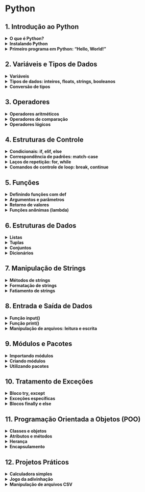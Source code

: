 <!-- **Read this in other languages:** [pt-BR](README.md), [en-US](README.en-US.md) -->

# Python

## 1. Introdução ao Python

<details>
<summary><b>O que é Python?</b></summary>

## O que é Python?

- **Definição:** Python é uma linguagem de programação interpretada, de alto nível e orientada a objetos.
- **Simplicidade:** A sintaxe do Python é clara e concisa, tornando-a uma das linguagens mais fáceis de aprender e usar.
- **Versatilidade:** Python é aplicável em várias áreas, incluindo desenvolvimento de desktop, web, servidores e ciência de dados.

### Principais Características do Python:

- **Legibilidade:** Python enfatiza código limpo e legível, sendo ideal para iniciantes e programadores experientes.
- **Tipagem Dinâmica:** Python suporta tipagem dinâmica, permitindo que variáveis mudem de tipo durante a execução.
- **Orientação a Objetos:** Python segue os princípios da programação orientada a objetos (POO).
- **Multiparadigma:** Combina elementos de programação funcional e imperativa.
- **Biblioteca Padrão Rica:** A extensa biblioteca do Python simplifica tarefas comuns e oferece ferramentas poderosas.
- **Multiplataforma:** Python roda em diversos sistemas operacionais, incluindo Windows, macOS e Linux.

### Casos de Uso do Python:

- **Desenvolvimento Web:** Frameworks populares como Django e Flask facilitam o desenvolvimento web.
- **Ciência de Dados:** Bibliotecas Python (como NumPy, Pandas e Matplotlib) permitem análise e visualização de dados.
- **Aprendizado de Máquina e IA:** Python é a linguagem padrão para construir modelos de machine learning e aplicações de IA.
- **Automação:** Scripts Python automatizam tarefas repetitivas e administração de sistemas.
- **Computação Científica:** Pesquisadores e cientistas usam Python para simulações e cálculos numéricos.

### Curiosidade:

O nome “Python” foi inspirado no grupo de comédia britânico Monty Python, não na espécie de cobra com o mesmo nome.

**Lembre-se:** _A versatilidade e legibilidade do Python o tornam uma excelente escolha para diversos projetos. Seja você um iniciante ou um desenvolvedor experiente, Python._

</details>

<details>
<summary><b>Instalando Python</b></summary>
</details>
<details>
<summary><b>Primeiro programa em Python: “Hello, World!”</b></summary>
</details>

## 2. Variáveis e Tipos de Dados

<details>
<summary><b>Variáveis</b></summary>

Variáveis são usadas para armazenar valores que podem ser alterados durante a execução do programa.

```python
# Exemplo de declaração de variáveis
nome = "João"
idade = 25
altura = 1.75
```

</details>
<details>
<summary><b>Tipos de dados: inteiros, floats, strings, booleanos</b></summary>

Python possui vários tipos de dados, incluindo:

- **Inteiros (int)**: Números inteiros, como 1, 2, 3.
- **Ponto flutuante (float)**: Números decimais, como 1.5, 3.14.
- **Strings (str)**: Sequências de caracteres, como "Olá, Mundo!".
- **Booleanos (bool)**: Verdadeiro ou falso, como True ou False.

```python
# Exemplos de tipos de dados
numero_inteiro = 10
numero_decimal = 3.14
texto = "Python é divertido"
verdadeiro_ou_falso = True
```

</details>
<details>
<summary><b>Conversão de tipos</b></summary>

### Conversão Implícita

Python realiza conversões automáticas entre tipos de dados quando necessário.

```python
# Exemplo de conversão implícita
inteiro = 10
flutuante = 2.5
resultado = inteiro + flutuante  # Python converte 'inteiro' para float automaticamente
print(resultado)  # Saída: 12.5
```

### Conversão Explícita

Conversão explícita é feita utilizando funções específicas para converter tipos de dados.

- **int()**: Converte para inteiro.
- **float()**: Converte para ponto flutuante.
- **str()**: Converte para string.
- **bool()**: Converte para booleano.

```python
# Exemplo de conversão explícita
numero_str = "123"
numero_int = int(numero_str)  # Converte string para inteiro
print(numero_int)  # Saída: 123

numero_float = float(numero_str)  # Converte string para float
print(numero_float)  # Saída: 123.0

numero = 456
numero_str = str(numero)  # Converte inteiro para string
print(numero_str)  # Saída: "456"

valor = 0
valor_bool = bool(valor)  # Converte inteiro para booleano
print(valor_bool)  # Saída: False
```

### Conversão entre Coleções

Python também permite a conversão entre diferentes tipos de coleções, como listas, tuplas e conjuntos.

- **list()**: Converte para lista.
- **tuple()**: Converte para tupla.
- **set()**: Converte para conjunto.

```python
# Exemplo de conversão entre coleções
tupla = (1, 2, 3)
lista = list(tupla)  # Converte tupla para lista
print(lista)  # Saída: [1, 2, 3]

lista = [4, 5, 6]
conjunto = set(lista)  # Converte lista para conjunto
print(conjunto)  # Saída: {4, 5, 6}

conjunto = {7, 8, 9}
tupla = tuple(conjunto)  # Converte conjunto para tupla
print(tupla)  # Saída: (7, 8, 9)
```

</details>

## 3. Operadores

<details>
<summary><b>Operadores aritméticos</b></summary>

Python suporta vários operadores matemáticos:

- **Adição (+)**: Soma de dois valores.
- **Subtração (-)**: Subtração de dois valores.
- **Multiplicação (\*)**: Multiplicação de dois valores.
- **Divisão (/)**: Divisão de dois valores.
- **Divisão Inteira (//)**: Divisão que retorna apenas a parte inteira do resultado.
- **Módulo (%)**: Retorna o resto da divisão.
- **Exponenciação (**)\*\*: Eleva um número à potência de outro.

```python
# Exemplos de operadores matemáticos
a = 10
b = 3

adicao = a + b  # 13
subtracao = a - b  # 7
multiplicacao = a * b  # 30
divisao = a / b  # 3.3333...
divisao_inteira = a // b  # 3
modulo = a % b  # 1
exponenciacao = a ** b  # 1000
```

### Adição (`+`)

Utilizado para somar dois valores.

```python
a = 5
b = 3
resultado = a + b
print(resultado)  # Saída: 8
```

### Subtração (`-`)

Utilizado para subtrair um valor de outro.

```python
a = 5
b = 3
resultado = a - b
print(resultado)  # Saída: 2
```

### Multiplicação (`*`)

Utilizado para multiplicar dois valores.

```python
a = 5
b = 3
resultado = a * b
print(resultado)  # Saída: 15
```

### Divisão (`/`)

Utilizado para dividir um valor por outro. Retorna um número de ponto flutuante.

```python
a = 5
b = 2
resultado = a / b
print(resultado)  # Saída: 2.5
```

### Divisão Inteira (`//`)

Utilizado para dividir um valor por outro e retornar apenas a parte inteira do resultado.

```python
a = 5
b = 2
resultado = a // b
print(resultado)  # Saída: 2
```

### Módulo (`%`)

Utilizado para obter o resto da divisão de um valor por outro.

```python
a = 5
b = 2
resultado = a % b
print(resultado)  # Saída: 1
```

### Exponenciação (`**`)

Utilizado para elevar um valor à potência de outro.

```python
a = 5
b = 3
resultado = a ** b
print(resultado)  # Saída: 125
```

</details>
<details>
<summary><b>Operadores de comparação</b></summary>

Os operadores de comparação em Python são usados para comparar valores. O resultado dessas comparações é sempre um valor booleano (`True` ou `False`).
Os operadores de comparação são fundamentais para a tomada de decisões em Python. Eles permitem que você compare valores e tome ações com base nos resultados dessas comparações.

## Operadores de Comparação

### Igual a (`==`)

Verifica se dois valores são iguais.

```python
a = 5
b = 5
print(a == b)  # True
```

### Diferente de (`!=`)

Verifica se dois valores são diferentes.

```python
a = 5
b = 3
print(a != b)  # True
```

### Maior que (`>`)

Verifica se o valor à esquerda é maior que o valor à direita.

```python
a = 5
b = 3
print(a > b)  # True
```

### Menor que (`<`)

Verifica se o valor à esquerda é menor que o valor à direita.

```python
a = 3
b = 5
print(a < b)  # True
```

### Maior ou igual a (`>=`)

Verifica se o valor à esquerda é maior ou igual ao valor à direita.

```python
a = 5
b = 5
print(a >= b)  # True
```

### Menor ou igual a (`<=`)

Verifica se o valor à esquerda é menor ou igual ao valor à direita.

```python
a = 3
b = 5
print(a <= b)  # True
```

## Exemplos Práticos

### Comparando Números

```python
x = 10
y = 20

print(x == y)  # False
print(x != y)  # True
print(x > y)   # False
print(x < y)   # True
print(x >= y)  # False
print(x <= y)  # True
```

### Comparando Strings

```python
str1 = "Python"
str2 = "python"

print(str1 == str2)  # False
print(str1 != str2)  # True
print(str1 > str2)   # False (comparação lexicográfica)
print(str1 < str2)   # True (comparação lexicográfica)
```

### Comparando Listas

```python
list1 = [1, 2, 3]
list2 = [1, 2, 3]
list3 = [3, 2, 1]

print(list1 == list2)  # True
print(list1 != list3)  # True
print(list1 > list3)   # False (comparação lexicográfica)
print(list1 < list3)   # True (comparação lexicográfica)
```

</details>
<details>
<summary><b>Operadores lógicos</b></summary>

Os operadores lógicos em Python são usados para combinar expressões condicionais. Eles retornam valores booleanos (`True` ou `False`)
Os operadores lógicos são essenciais para a tomada de decisões em Python, permitindo a criação de condições complexas e a execução de ações baseadas em múltiplos critérios.

## Operadores Lógicos

### `and`

Retorna `True` se ambas as expressões forem verdadeiras.

```python
a = True
b = False
print(a and b)  # False
```

### `or`

Retorna `True` se pelo menos uma das expressões for verdadeira.

```python
a = True
b = False
print(a or b)  # True
```

### `not`

Inverte o valor booleano da expressão.

```python
a = True
print(not a)  # False
```

## Exemplos Práticos

### Usando `and`

```python
x = 10
y = 20
z = 30

print(x < y and y < z)  # True
print(x > y and y < z)  # False
```

### Usando `or`

```python
x = 10
y = 20
z = 30

print(x > y or y < z)  # True
print(x > y or y > z)  # False
```

### Usando `not`

```python
x = True
y = False

print(not x)  # False
print(not y)  # True
```

### Combinações de Operadores Lógicos

Você pode combinar múltiplos operadores lógicos para criar expressões complexas.

```python
a = True
b = False
c = True

print(a and b or c)  # True
print(not a or b and c)  # False
```

</details>

## 4. Estruturas de Controle

<details>
<summary><b>Condicionais: if, elif, else</b></summary>

As estruturas condicionais em Python permitem que o programa execute diferentes blocos de código com base em condições específicas.
As estruturas condicionais `if`, `elif` e `else` são fundamentais para controlar o fluxo de execução em Python, permitindo a criação de programas que respondem de maneira diferente a diferentes condições.

### Estrutura Condicional `if`

A estrutura `if` executa um bloco de código se a condição for verdadeira.

```python
valor = 10
if valor > 5:
    print("O valor é maior que 5.")
```

### Estrutura Condicional `if`/`else`

A estrutura `if`/`else` permite executar um bloco de código se a condição for verdadeira e outro bloco se a condição for falsa.

```python
idade = 16
if idade >= 18:
    print("Você é maior de idade.")
else:
    print("Você é menor de idade.")
```

### Estrutura Condicional `if`/`elif`/`else`

A estrutura `if`/`elif`/`else` permite testar múltiplas condições.

```python
nota = 85
if nota >= 90:
    print("A nota é A.")
elif nota >= 80:
    print("A nota é B.")
elif nota >= 70:
    print("A nota é C.")
else:
    print("A nota é D ou F.")
```

## Exemplos Práticos

### Usando `if`

```python
numero = 7
if numero % 2 == 0:
    print("O número é par.")
```

### Usando `if`/`else`

```python
numero = 7
if numero % 2 == 0:
    print("O número é par.")
else:
    print("O número é ímpar.")
```

### Usando `if`/`elif`/`else`

```python
temperatura = 25
if temperatura > 30:
    print("Está muito quente.")
elif temperatura > 20:
    print("O clima está agradável.")
else:
    print("Está frio.")
```

</details>
<details>
<summary><b>Correspondência de padrões: match-case</b></summary>

A construção `match-case` em Python, introduzida na versão 3.10, é uma forma concisa e elegante de realizar comparações múltiplas contra um único valor. Ela substitui em muitos casos os tradicionais `if-elif-else` que, para muitas comparações, podem se tornar complexos e difíceis de ler.

### Sintaxe básica:

```python
match valor:
    case padrão1:
        # Código a ser executado se valor == padrão1
    case padrão2:
        # Código a ser executado se valor == padrão2
    case padrão3:
        # Código a ser executado se valor == padrão3
    case _:  # Caso padrão (opcional)
        # Código a ser executado se nenhum dos padrões anteriores corresponder
```

### Exemplos:

#### 1. Classificando números:

```python
def classificar_numero(numero):
    match numero:
        case 0:
            print("Zero")
        case 1:
            print("Um")
        case 2 | 3:
            print("Dois ou três")
        case _:
            print("Outro número")

classificar_numero(2)  # Saída: Dois ou três
```

#### 2. Verificando tipos de dados:

```python
def verificar_tipo(dado):
    match type(dado):
        case int:
            print("É um inteiro")
        case str:
            print("É uma string")
        case list | tuple:
            print("É uma lista ou tupla")
        case _:
            print("Tipo desconhecido")

verificar_tipo("Olá")  # Saída: É uma string
```

#### 3. Analisando estruturas de dados:

```python
def analisar_tupla(tupla):
    match tupla:
        case (x, y):
            print(f"Tupla com dois elementos: {x} e {y}")
        case (x, y, z):
            print(f"Tupla com três elementos: {x}, {y} e {z}")
        case _:
            print("Tupla com outro número de elementos")

analisar_tupla((1, 2, 3))  # Saída: Tupla com três elementos: 1, 2 e 3
```

### Recursos avançados:

- **Guardas:** Você pode adicionar condições adicionais após cada `case` usando o operador `if`:

```python
match ponto:
    case (x, y) if x > 0 and y > 0:
        print("Primeiro quadrante")
    case _:
        print("Outro quadrante ou eixo")
```

- **Captura de valores:** Você pode capturar valores de padrões mais complexos:

```python
match ponto:
    case (0, 0):
        print("Origem")
    case (x, 0):
        print(f"Eixo x: {x}")
    case (0, y):
        print(f"Eixo y: {y}")
    case _:
        print("Outro ponto")
```

### Quando usar match-case?

- **Múltiplas comparações:** Quando você precisa comparar um valor contra vários padrões.
- **Padrões complexos:** Para lidar com estruturas de dados aninhadas e condições mais complexas.
- **Melhoria da legibilidade:** Para tornar seu código mais conciso e fácil de entender.

### Considerações finais:

- `match-case` é uma ferramenta poderosa, mas use-a com moderação. Em alguns casos, `if-elif-else` pode ser mais adequado.

</details>
<details>
<summary><b>Laços de repetição: for, while</b></summary>

Os laços de repetição em Python permitem executar um bloco de código várias vezes, de acordo com uma condição específica.
Os laços de repetição `for` e `while` são fundamentais para automatizar tarefas repetitivas em Python, tornando o código mais eficiente e legível.

## Estrutura de Repetição `for`

O laço `for` é utilizado para iterar sobre uma sequência (como uma lista, tupla ou string).

### Sintaxe Básica

```python
for variável in sequência:
    # bloco de código
```

### Exemplo

```python
frutas = ["maçã", "banana", "cereja"]
for fruta in frutas:
    print(fruta)
```

## Estrutura de Repetição `while`

O laço `while` executa um bloco de código enquanto uma condição é verdadeira.

### Sintaxe Básica

```python
while condição:
    # bloco de código
```

### Exemplo

```python
contador = 0
while contador < 5:
    print(contador)
    contador += 1
```

## Controle de Fluxo com `break` e `continue`

### `break`

Interrompe o laço imediatamente.

```python
for i in range(10):
    if i == 5:
        break
    print(i)
```

### `continue`

Pula para a próxima iteração do laço.

```python
for i in range(10):
    if i % 2 == 0:
        continue
    print(i)
```

## Laço `for` com `else`

O bloco `else` é executado quando o laço termina normalmente (sem interrupção por `break`).

```python
for i in range(5):
    print(i)
else:
    print("Laço concluído.")
```

## Laço `while` com `else`

Similar ao `for`, o `else` é executado quando o laço `while` termina normalmente.

```python
contador = 0
while contador < 5:
    print(contador)
    contador += 1
else:
    print("Laço concluído.")
```

</details>
<details>
<summary><b>Comandos de controle de loop: break, continue</b></summary>

Os comandos de controle de loop em Python permitem modificar o comportamento dos loops `for` e `while`, oferecendo maior flexibilidade na execução do código.
Os comandos `break` e `continue` são ferramentas poderosas para controlar loops em Python, permitindo que você saia de um loop ou pule iterações com base em condições específicas.

## Comando `break`

O comando `break` é utilizado para interromper um loop imediatamente, saindo do bloco de código.

### Sintaxe Básica

```python
for variável in sequência:
    if condição:
        break
    # bloco de código

while condição:
    if condição:
        break
    # bloco de código
```

### Exemplo

```python
for i in range(10):
    if i == 5:
        break
    print(i)
# Saída: 0 1 2 3 4
```

## Comando `continue`

O comando `continue` é utilizado para pular a iteração atual do loop e continuar com a próxima iteração.

### Sintaxe Básica

```python
for variável in sequência:
    if condição:
        continue
    # bloco de código

while condição:
    if condição:
        continue
    # bloco de código
```

### Exemplo

```python
for i in range(10):
    if i % 2 == 0:
        continue
    print(i)
# Saída: 1 3 5 7 9
```

## Uso Combinado de `break` e `continue`

Você pode usar `break` e `continue` juntos para controlar o fluxo de execução de maneira mais complexa.

### Exemplo

```python
for i in range(10):
    if i == 3:
        continue
    if i == 7:
        break
    print(i)
# Saída: 0 1 2 4 5 6
```

</details>

## 5. Funções

<details>
<summary><b>Definindo funções com def</b></summary>
```

Funções são blocos de código que realizam tarefas específicas e podem ser reutilizadas em diferentes partes de um programa. Em Python, usamos a palavra-chave `def` para definir uma função.
Definir funções com `def` em Python é uma maneira poderosa de organizar e reutilizar código. Compreender como criar e usar funções é fundamental para escrever código eficiente e legível.

## Sintaxe Básica

A sintaxe para definir uma função em Python é:

```python
def nome_da_funcao(parametros):
    """Docstring opcional"""
    corpo_da_funcao
```

### Exemplo Simples

```python
def saudacao(nome):
    print(f"Olá, {nome}!")
```

Para chamar a função:

```python
saudacao("Maria")
# Saída: Olá, Maria!
```

## Parâmetros e Argumentos

Funções podem receber parâmetros, que são valores passados para a função quando ela é chamada.

### Exemplo com Parâmetros

```python
def soma(a, b):
    return a + b

resultado = soma(3, 5)
print(resultado)
# Saída: 8
```

## Valores Padrão

Você pode definir valores padrão para parâmetros, que serão usados se nenhum argumento for fornecido.

### Exemplo com Valores Padrão

```python
def saudacao(nome="Visitante"):
    print(f"Olá, {nome}!")

saudacao()
# Saída: Olá, Visitante!
```

## Retornando Valores

Funções podem retornar valores usando a palavra-chave `return`.

### Exemplo de Função com Retorno

```python
def quadrado(x):
    return x * x

resultado = quadrado(4)
print(resultado)
# Saída: 16
```

## Docstrings

Docstrings são strings de documentação que descrevem o propósito da função. Elas são colocadas logo após a definição da função.

### Exemplo com Docstring

```python
def soma(a, b):
    """Retorna a soma de dois números."""
    return a + b
```

## Funções Aninhadas

Você pode definir funções dentro de outras funções.

### Exemplo de Função Aninhada

```python
def funcao_externa():
    def funcao_interna():
        print("Olá da função interna!")
    funcao_interna()

funcao_externa()
# Saída: Olá da função interna!
```

</details>
<details>
<summary><b>Argumentos e parâmetros</b></summary>

Em Python, funções podem receber dados de entrada chamados **parâmetros** e **argumentos**. Entender a diferença entre eles e como usá-los é essencial para escrever funções eficientes e reutilizáveis.
Compreender a diferença entre parâmetros e argumentos, bem como os diferentes tipos de argumentos, é fundamental para a criação de funções flexíveis e eficientes em Python. Pratique esses conceitos para melhorar suas habilidades de programação.

## Diferença entre Parâmetros e Argumentos

- **Parâmetros**: São variáveis na definição da função. Eles atuam como marcadores de posição para os valores que a função espera receber.
- **Argumentos**: São os valores reais fornecidos para preencher esses marcadores durante a chamada da função³.

### Exemplo

```python
def saudacao(nome):  # 'nome' é um parâmetro
    print(f"Olá, {nome}!")

saudacao("Maria")  # "Maria" é um argumento
# Saída: Olá, Maria!
```

## Tipos de Argumentos

### Argumentos Posicionais

São passados para a função na ordem em que os parâmetros foram definidos.

```python
def soma(a, b):
    return a + b

resultado = soma(3, 5)
print(resultado)
# Saída: 8
```

### Argumentos Nomeados (Keyword Arguments)

São passados para a função com o nome do parâmetro correspondente, permitindo flexibilidade na ordem.

```python
def saudacao(nome, mensagem):
    print(f"{mensagem}, {nome}!")

saudacao(nome="Maria", mensagem="Bom dia")
# Saída: Bom dia, Maria!
```

### Argumentos Padrão

Você pode definir valores padrão para parâmetros, que serão usados se nenhum argumento for fornecido.

```python
def saudacao(nome="Visitante"):
    print(f"Olá, {nome}!")

saudacao()
# Saída: Olá, Visitante!
```

### Argumentos Arbitrários

Permitem passar um número variável de argumentos para a função usando `*args` e `**kwargs`.

```python
def lista_amigos(*amigos):
    for amigo in amigos:
        print(amigo)

lista_amigos("Ana", "Carlos", "Beatriz")
# Saída:
# Ana
# Carlos
# Beatriz
```

```python
def exibir_info(**info):
    for chave, valor in info.items():
        print(f"{chave}: {valor}")

exibir_info(nome="Maria", idade=30, cidade="São Paulo")
# Saída:
# nome: Maria
# idade: 30
# cidade: São Paulo
```

</details>
<details>
<summary><b>Retorno de valores</b></summary>

Em Python, funções podem retornar valores usando a palavra-chave `return`. Isso permite que uma função envie um resultado de volta para o chamador, tornando o código mais modular e reutilizável.
Compreender como retornar valores de funções é fundamental para escrever código eficiente e modular em Python. Pratique esses conceitos para aprimorar suas habilidades de programação.

## Usando `return`

### Retorno Simples

Uma função pode retornar um único valor.

```python
def soma(a, b):
    return a + b

resultado = soma(3, 5)
print(resultado)
# Saída: 8
```

### Retorno Múltiplo

Funções podem retornar múltiplos valores como uma tupla.

```python
def operacoes(a, b):
    soma = a + b
    diferenca = a - b
    return soma, diferenca

resultado_soma, resultado_diferenca = operacoes(10, 5)
print(resultado_soma)       # Saída: 15
print(resultado_diferenca)   # Saída: 5
```

### Retorno Condicional

Funções podem retornar valores diferentes com base em condições.

```python
def verificar_numero(num):
    if num > 0:
        return "Positivo"
    elif num < 0:
        return "Negativo"
    else:
        return "Zero"

resultado = verificar_numero(-10)
print(resultado)
# Saída: Negativo
```

### Retorno de Estruturas de Dados

Funções podem retornar listas, dicionários ou outras estruturas de dados.

```python
def criar_lista(a, b, c):
    return [a, b, c]

minha_lista = criar_lista(1, 2, 3)
print(minha_lista)
# Saída: [1, 2, 3]
```

## Importância do Retorno de Valores

- **Modularidade**: Permite dividir o código em partes menores e reutilizáveis.
- **Flexibilidade**: Facilita a manipulação e o processamento de dados.
- **Clareza**: Torna o código mais legível e fácil de entender.

</details>
<details>
<summary><b>Funções anônimas (lambda)</b></summary>

Funções lambda, também conhecidas como funções anônimas, são funções pequenas e sem nome que podem ter qualquer número de argumentos, mas apenas uma expressão. Elas são úteis para operações simples e rápidas.
Funções lambda são uma ferramenta poderosa em Python para operações rápidas e simples. No entanto, devem ser usadas com moderação para manter a legibilidade do código.

## Sintaxe Básica

A sintaxe de uma função lambda é:

```python
lambda argumentos: expressão
```

### Exemplo Simples

```python
soma = lambda x, y: x + y
print(soma(5, 3))
# Saída: 8
```

## Usos Comuns

### Em Funções de Alta Ordem

Funções lambda são frequentemente usadas com funções de alta ordem como `map()`, `filter()` e `reduce()`.

#### `map()`

Aplica uma função a todos os itens de uma lista.

```python
numeros = [1, 2, 3, 4]
quadrados = list(map(lambda x: x**2, numeros))
print(quadrados)
# Saída: [1, 4, 9, 16]
```

#### `filter()`

Filtra itens de uma lista com base em uma condição.

```python
numeros = [1, 2, 3, 4, 5, 6]
pares = list(filter(lambda x: x % 2 == 0, numeros))
print(pares)
# Saída: [2, 4, 6]
```

#### `reduce()`

Reduz uma lista a um único valor (necessita importar do módulo `functools`).

```python
from functools import reduce
numeros = [1, 2, 3, 4]
soma = reduce(lambda x, y: x + y, numeros)
print(soma)
# Saída: 10
```

## Vantagens e Desvantagens

### Vantagens

- **Concisas**: Permitem escrever funções pequenas em uma única linha.
- **Sem Nome**: Não poluem o namespace com nomes de funções desnecessárias.

### Desvantagens

- **Legibilidade**: Podem ser difíceis de entender se usadas em excesso ou de forma complexa.
- **Depuração**: Mais difíceis de depurar devido à falta de nome.

</details>

## 6. Estruturas de Dados

<details>
<summary><b>Listas</b></summary>

Listas são uma estrutura de dados fundamental em Python, permitindo armazenar múltiplos itens em uma única variável. Este guia cobre os conceitos básicos e operações comuns com listas.
Listas são uma ferramenta poderosa e versátil em Python. Com este guia, você deve estar preparado para realizar operações básicas e avançadas com listas.

## Criando uma Lista

Para criar uma lista, use colchetes `[]` e separe os itens por vírgulas.

```python
minha_lista = [1, 2, 3, 4, 5]
```

## Acessando Elementos

Os elementos de uma lista podem ser acessados usando índices, começando do 0.

```python
primeiro_elemento = minha_lista[0]  # Acessa o primeiro elemento
ultimo_elemento = minha_lista[-1]   # Acessa o último elemento
```

## Adicionando Elementos

Você pode adicionar elementos a uma lista usando `append()`, `insert()`, ou `extend()`.

```python
minha_lista.append(6)        # Adiciona 6 ao final da lista
minha_lista.insert(0, 0)     # Adiciona 0 no início da lista
minha_lista.extend([7, 8])   # Adiciona múltiplos elementos ao final
```

## Removendo Elementos

Elementos podem ser removidos usando `remove()`, `pop()`, ou `del`.

```python
minha_lista.remove(3)        # Remove o primeiro elemento igual a 3
elemento = minha_lista.pop() # Remove e retorna o último elemento
del minha_lista[0]           # Remove o elemento no índice 0
```

## Listas Aninhadas

Listas podem conter outras listas, criando listas aninhadas.

```python
lista_aninhada = [[1, 2, 3], [4, 5, 6], [7, 8, 9]]
elemento = lista_aninhada[0][1]  # Acessa o segundo elemento da primeira lista
```

## Iterando sobre uma Lista

Você pode iterar sobre os elementos de uma lista usando um loop `for`.

```python
for elemento in minha_lista:
    print(elemento)
```

## Compreensão de Listas

Compreensão de listas é uma maneira concisa de criar listas.

```python
quadrados = [x**2 for x in range(10)]  # Cria uma lista de quadrados de 0 a 9
```

## Funções Úteis

Algumas funções úteis para trabalhar com listas incluem `len()`, `max()`, `min()`, e `sum()`.

```python
tamanho = len(minha_lista)  # Retorna o número de elementos na lista
maior = max(minha_lista)    # Retorna o maior elemento
menor = min(minha_lista)    # Retorna o menor elemento
soma = sum(minha_lista)     # Retorna a soma dos elementos
```

</details>
<details>
<summary><b>Tuplas</b></summary>

Tuplas são uma estrutura de dados em Python que permite armazenar múltiplos valores em uma única variável. Diferente das listas, as tuplas são imutáveis, ou seja, seus valores não podem ser alterados após a criação.
Tuplas são uma ferramenta poderosa e eficiente em Python, especialmente quando você precisa de uma coleção de dados que não deve ser alterada. Com este guia, você deve estar preparado para realizar operações básicas e avançadas com tuplas.

## Criando uma Tupla

Para criar uma tupla, use parênteses `()` e separe os itens por vírgulas.

```python
minha_tupla = (1, 2, 3, 4, 5)
```

## Acessando Elementos

Os elementos de uma tupla podem ser acessados usando índices, começando do 0.

```python
primeiro_elemento = minha_tupla[0]  # Acessa o primeiro elemento
ultimo_elemento = minha_tupla[-1]   # Acessa o último elemento
```

## Imutabilidade

Uma vez criada, a tupla não pode ser modificada. Qualquer tentativa de alterar seus elementos resultará em um erro.

```python
minha_tupla[0] = 10  # Isso causará um erro
```

## Operações com Tuplas

Você pode realizar várias operações com tuplas, como concatenação e repetição.

```python
tupla1 = (1, 2, 3)
tupla2 = (4, 5, 6)
tupla_concatenada = tupla1 + tupla2  # Resultado: (1, 2, 3, 4, 5, 6)
tupla_repetida = tupla1 * 3          # Resultado: (1, 2, 3, 1, 2, 3, 1, 2, 3)
```

## Funções Úteis

Algumas funções úteis para trabalhar com tuplas incluem `len()`, `count()`, e `index()`.

```python
tamanho = len(minha_tupla)       # Retorna o número de elementos na tupla
contagem = minha_tupla.count(3)  # Conta quantas vezes o valor 3 aparece
indice = minha_tupla.index(4)    # Retorna o índice da primeira ocorrência do valor 4
```

## Tuplas Aninhadas

Tuplas podem conter outras tuplas, criando tuplas aninhadas.

```python
tupla_aninhada = ((1, 2), (3, 4), (5, 6))
elemento = tupla_aninhada[0][1]  # Acessa o segundo elemento da primeira tupla
```

## Iterando sobre uma Tupla

Você pode iterar sobre os elementos de uma tupla usando um loop `for`.

```python
for elemento in minha_tupla:
    print(elemento)
```

</details>
<details>
<summary><b>Conjuntos</b></summary>

Conjuntos são uma estrutura de dados em Python que armazenam elementos únicos e não ordenados. Eles são úteis para operações matemáticas como união, interseção e diferença.
Conjuntos são uma ferramenta poderosa em Python para garantir a unicidade dos elementos e realizar operações matemáticas de forma eficiente. Com este guia, você deve estar preparado para utilizar conjuntos em seus projetos.

## Criando um Conjunto

Para criar um conjunto, você pode usar chaves `{}` ou a função `set()`.

```python
# Usando chaves
conjunto1 = {1, 2, 3, 4}

# Usando a função set()
conjunto2 = set([3, 4, 5, 6])
```

## Propriedades dos Conjuntos

- **Elementos Únicos**: Conjuntos não permitem elementos duplicados.
- **Não Ordenados**: A ordem dos elementos não é garantida.
- **Elementos Imutáveis**: Os elementos devem ser de tipos imutáveis (ex.: números, strings, tuplas).

## Operações Básicas

### Adicionar e Remover Elementos

```python
conjunto = {1, 2, 3}
conjunto.add(4)        # Adiciona o elemento 4
conjunto.remove(2)     # Remove o elemento 2
conjunto.discard(5)    # Remove o elemento 5, se existir
conjunto.clear()       # Remove todos os elementos
```

### União, Interseção e Diferença

```python
A = {1, 2, 3}
B = {3, 4, 5}

# União
uniao = A | B          # {1, 2, 3, 4, 5}
uniao = A.union(B)     # {1, 2, 3, 4, 5}

# Interseção
intersecao = A & B     # {3}
intersecao = A.intersection(B)  # {3}

# Diferença
diferenca = A - B      # {1, 2}
diferenca = A.difference(B)  # {1, 2}

# Diferença Simétrica
dif_simetrica = A ^ B  # {1, 2, 4, 5}
dif_simetrica = A.symmetric_difference(B)  # {1, 2, 4, 5}
```

## Métodos Úteis

- `len(conjunto)`: Retorna o número de elementos no conjunto.
- `in`: Verifica se um elemento está no conjunto.
- `set()`: Converte outras coleções (listas, tuplas) em conjuntos.

```python
conjunto = {1, 2, 3}
print(len(conjunto))  # 3
print(2 in conjunto)  # True
```

## Iterando sobre um Conjunto

Você pode iterar sobre os elementos de um conjunto usando um loop `for`.

```python
conjunto = {1, 2, 3, 4}
for elemento in conjunto:
    print(elemento)
```

</details>
<details>
<summary><b>Dicionários</b></summary>

Dicionários são uma estrutura de dados em Python que armazenam pares de chave-valor. Eles são mutáveis, o que significa que podem ser alterados após a criação, e são ideais para armazenar dados associados.
Dicionários são uma ferramenta poderosa em Python para armazenar e manipular dados associados. Com este guia, você deve estar preparado para utilizar dicionários em seus projetos.

## Criando um Dicionário

Para criar um dicionário, você pode usar chaves `{}` ou a função `dict()`.

```python
# Usando chaves
dicionario1 = {"nome": "Alice", "idade": 25, "cidade": "São Paulo"}

# Usando a função dict()
dicionario2 = dict(nome="Bob", idade=30, cidade="Rio de Janeiro")
```

## Acessando Valores

Para acessar um valor em um dicionário, use a chave correspondente entre colchetes `[]`.

```python
dicionario = {"nome": "Alice", "idade": 25, "cidade": "São Paulo"}
print(dicionario["nome"])  # Saída: Alice
print(dicionario["idade"])  # Saída: 25
```

## Adicionando e Removendo Itens

### Adicionar Itens

```python
dicionario = {"nome": "Alice", "idade": 25}
dicionario["cidade"] = "São Paulo"  # Adiciona a chave 'cidade' com o valor 'São Paulo'
```

### Remover Itens

```python
dicionario = {"nome": "Alice", "idade": 25, "cidade": "São Paulo"}
del dicionario["idade"]  # Remove a chave 'idade'
dicionario.pop("cidade")  # Remove a chave 'cidade'
dicionario.clear()  # Remove todos os itens
```

## Métodos Úteis

- `keys()`: Retorna uma lista com todas as chaves do dicionário.
- `values()`: Retorna uma lista com todos os valores do dicionário.
- `items()`: Retorna uma lista de tuplas (chave, valor) do dicionário.
- `get(chave)`: Retorna o valor associado à chave, ou `None` se a chave não existir.

```python
dicionario = {"nome": "Alice", "idade": 25, "cidade": "São Paulo"}
print(dicionario.keys())  # Saída: dict_keys(['nome', 'idade', 'cidade'])
print(dicionario.values())  # Saída: dict_values(['Alice', 25, 'São Paulo'])
print(dicionario.items())  # Saída: dict_items([('nome', 'Alice'), ('idade', 25), ('cidade', 'São Paulo')])
print(dicionario.get("nome"))  # Saída: Alice
print(dicionario.get("pais", "Brasil"))  # Saída: Brasil (valor padrão)
```

## Iterando sobre um Dicionário

Você pode iterar sobre as chaves, valores ou itens (pares chave-valor) de um dicionário usando um loop `for`.

```python
dicionario = {"nome": "Alice", "idade": 25, "cidade": "São Paulo"}

# Iterando sobre as chaves
for chave in dicionario:
    print(chave)

# Iterando sobre os valores
for valor in dicionario.values():
    print(valor)

# Iterando sobre os itens
for chave, valor in dicionario.items():
    print(f"{chave}: {valor}")
```

</details>

## 7. Manipulação de Strings

<details>
<summary><b>Métodos de strings</b></summary>

Em Python, strings são sequências de caracteres imutáveis. Python oferece diversos métodos embutidos para manipulação e análise de strings. Abaixo estão alguns dos métodos mais comuns e úteis.
Esses são alguns dos métodos mais utilizados para manipulação de strings em Python. Eles são essenciais para a manipulação e análise de dados textuais.

## Métodos Comuns de Strings

### 1. `capitalize()`

Converte o primeiro caractere da string para maiúsculo.

```python
texto = "python"
print(texto.capitalize())  # Saída: Python
```

### 2. `lower()`

Converte todos os caracteres da string para minúsculo.

```python
texto = "PYTHON"
print(texto.lower())  # Saída: python
```

### 3. `upper()`

Converte todos os caracteres da string para maiúsculo.

```python
texto = "python"
print(texto.upper())  # Saída: PYTHON
```

### 4. `strip()`

Remove espaços em branco no início e no final da string.

```python
texto = "  python  "
print(texto.strip())  # Saída: python
```

### 5. `replace(old, new)`

Substitui uma substring por outra.

```python
texto = "Hello World"
print(texto.replace("World", "Python"))  # Saída: Hello Python
```

### 6. `split(separator)`

Divide a string em uma lista de substrings com base em um separador.

```python
texto = "um,dois,três"
print(texto.split(","))  # Saída: ['um', 'dois', 'três']
```

### 7. `join(iterable)`

Une os elementos de um iterável em uma única string, usando um separador.

```python
lista = ["um", "dois", "três"]
print(",".join(lista))  # Saída: um,dois,três
```

### 8. `find(substring)`

Retorna o índice da primeira ocorrência da substring. Retorna -1 se não encontrada.

```python
texto = "Hello World"
print(texto.find("World"))  # Saída: 6
```

### 9. `count(substring)`

Retorna o número de ocorrências de uma substring.

```python
texto = "banana"
print(texto.count("a"))  # Saída: 3
```

### 10. `startswith(prefix)`

Verifica se a string começa com o prefixo especificado.

```python
texto = "Hello World"
print(texto.startswith("Hello"))  # Saída: True
```

### 11. `endswith(suffix)`

Verifica se a string termina com o sufixo especificado.

```python
texto = "Hello World"
print(texto.endswith("World"))  # Saída: True
```

</details>
<details>
<summary><b>Formatação de strings</b></summary>

A formatação de strings em Python é essencial para apresentar dados de maneira clara e legível. Existem várias maneiras de formatar strings, desde o uso de operadores até métodos mais avançados.
Esses métodos de formatação de strings são fundamentais para a manipulação e apresentação de dados em Python.

## Métodos de Formatação

### 1. Operador `%`

Uma das formas mais antigas de formatação de strings em Python.

```python
nome = "João"
idade = 25
print("Meu nome é %s e eu tenho %d anos." % (nome, idade))
# Saída: Meu nome é João e eu tenho 25 anos.
```

### 2. Método `str.format()`

Permite inserir valores em uma string em qualquer posição desejada.

```python
nome = "Maria"
idade = 30
print("Meu nome é {} e eu tenho {} anos.".format(nome, idade))
# Saída: Meu nome é Maria e eu tenho 30 anos.
```

#### Com índices

```python
print("Meu nome é {0} e eu tenho {1} anos. {0} gosta de Python.".format(nome, idade))
# Saída: Meu nome é Maria e eu tenho 30 anos. Maria gosta de Python.
```

#### Com nomes de variáveis

```python
print("Meu nome é {nome} e eu tenho {idade} anos.".format(nome=nome, idade=idade))
# Saída: Meu nome é Maria e eu tenho 30 anos.
```

### 3. F-strings (Python 3.6+)

Método mais moderno e eficiente para formatação de strings.

```python
nome = "Carlos"
idade = 22
print(f"Meu nome é {nome} e eu tenho {idade} anos.")
# Saída: Meu nome é Carlos e eu tenho 22 anos.
```

### 4. Formatação de Números

#### Com duas casas decimais

```python
valor = 123.456
print("O valor é {:.2f}".format(valor))
# Saída: O valor é 123.46
```

#### Com preenchimento de zeros

```python
numero = 7
print("O número é {:03d}".format(numero))
# Saída: O número é 007
```

### 5. Alinhamento de Texto

#### Alinhamento à esquerda

```python
texto = "Python"
print("{:<10}".format(texto))
# Saída: Python
```

#### Alinhamento à direita

```python
print("{:>10}".format(texto))
# Saída:     Python
```

#### Alinhamento centralizado

```python
print("{:^10}".format(texto))
# Saída:   Python
```

</details>
<details>
<summary><b>Fatiamento de strings</b></summary>

O fatiamento de strings em Python permite extrair partes específicas de uma string, utilizando índices para definir o início e o fim da fatia.
O fatiamento de strings é uma ferramenta poderosa para manipulação de texto em Python.

## Sintaxe Básica

A sintaxe para fatiamento é:

```python
string[início:fim:passo]
```

- **início**: Índice inicial da fatia (inclusivo).
- **fim**: Índice final da fatia (exclusivo).
- **passo**: Intervalo entre os índices (opcional).

## Exemplos de Fatiamento

### 1. Fatiamento Simples

```python
texto = "Python"
print(texto[0:3])
# Saída: Pyt
```

### 2. Omissão de Índices

#### Omitindo o índice inicial

```python
print(texto[:3])
# Saída: Pyt
```

#### Omitindo o índice final

```python
print(texto[3:])
# Saída: hon
```

#### Omitindo ambos os índices

```python
print(texto[:])
# Saída: Python
```

### 3. Índices Negativos

Permite contar a partir do final da string.

```python
print(texto[-3:])
# Saída: hon
```

### 4. Uso do Passo

#### Passo positivo

```python
print(texto[::2])
# Saída: Pto
```

#### Passo negativo (inversão da string)

```python
print(texto[::-1])
# Saída: nohtyP
```

## Exemplos Práticos

### 1. Extraindo Substrings

```python
data = "2024-08-22"
ano = data[:4]
mes = data[5:7]
dia = data[8:]
print(f"Ano: {ano}, Mês: {mes}, Dia: {dia}")
# Saída: Ano: 2024, Mês: 08, Dia: 22
```

### 2. Manipulando Texto

```python
frase = "Aprender Python é divertido!"
print(frase[9:15])
# Saída: Python
```

</details>

## 8. Entrada e Saída de Dados

<details>
<summary><b>Função input()</b></summary>

A função `input()` em Python é utilizada para capturar dados inseridos pelo usuário. Quando o Python executa essa função, o fluxo do programa é pausado até que o usuário digite algo e pressione a tecla Enter.
A função `input()` é essencial para interações dinâmicas em programas Python, permitindo a captura de dados do usuário de forma simples e eficiente.

## Sintaxe Básica

```python
variavel = input(mensagem_opcional)
```

- **mensagem_opcional**: Uma string que será exibida ao usuário, geralmente para orientá-lo sobre o que deve ser digitado.

## Exemplos de Uso

### 1. Capturando Texto

```python
nome = input("Digite seu nome: ")
print(f"Olá, {nome}!")
```

#### Saída:

```
Digite seu nome: Maria
Olá, Maria!
```

### 2. Capturando Números

Por padrão, a função `input()` retorna uma string. Para capturar números, é necessário converter a entrada.

```python
idade = int(input("Digite sua idade: "))
print(f"Você tem {idade} anos.")
```

#### Saída:

```
Digite sua idade: 25
Você tem 25 anos.
```

### 3. Capturando Valores de Ponto Flutuante

```python
altura = float(input("Digite sua altura em metros: "))
print(f"Sua altura é {altura} metros.")
```

#### Saída:

```
Digite sua altura em metros: 1.75
Sua altura é 1.75 metros.
```

### 4. Capturando Múltiplos Valores

```python
dados = input("Digite seu nome e idade separados por espaço: ").split()
nome = dados[0]
idade = int(dados[1])
print(f"Nome: {nome}, Idade: {idade}")
```

#### Saída:

```
Digite seu nome e idade separados por espaço: João 30
Nome: João, Idade: 30
```

## Tratamento de Erros

É importante tratar possíveis erros na entrada de dados para evitar que o programa quebre.

```python
try:
    idade = int(input("Digite sua idade: "))
    print(f"Você tem {idade} anos.")
except ValueError:
    print("Por favor, digite um número válido.")
```

#### Saída:

```
Digite sua idade: vinte
Por favor, digite um número válido.
```

</details>
<details>
<summary><b>Função print()</b></summary>

A função `print()` é uma das mais utilizadas em Python, sendo essencial para exibir informações na tela. Abaixo, apresento um guia básico sobre como utilizá-la.
A função `print()` é extremamente versátil e pode ser usada de várias maneiras para exibir informações e formatar a saída de acordo com suas necessidades.

## Sintaxe

```python
print(objeto(s), sep=' ', end='\n', file=sys.stdout, flush=False)
```

- **objeto(s)**: Um ou mais objetos a serem impressos. Podem ser strings, números, variáveis, etc.
- **sep**: String inserida entre os objetos. O padrão é um espaço.
- **end**: String adicionada ao final. O padrão é uma nova linha (`\n`).
- **file**: Objeto de arquivo onde a saída será enviada. O padrão é `sys.stdout` (a tela).
- **flush**: Se `True`, força a saída a ser escrita imediatamente. O padrão é `False`.

## Exemplos de Uso

### Exibindo uma Mensagem Simples

```python
print("Olá, Mundo!")
```

### Exibindo Variáveis

```python
nome = "Alice"
idade = 30
print("Nome:", nome, "Idade:", idade)
```

### Usando o Parâmetro `sep`

```python
print("Python", "é", "incrível!", sep="-")
```

### Usando o Parâmetro `end`

```python
print("Esta é a primeira linha.", end=" ")
print("Esta é a segunda linha.")
```

### Redirecionando a Saída para um Arquivo

```python
with open("saida.txt", "w") as arquivo:
    print("Esta mensagem será escrita no arquivo.", file=arquivo)
```

### Forçando a Saída Imediata

```python
import time
print("Aguarde...", end="", flush=True)
time.sleep(2)
print("Pronto!")
```

</details>
<details>
<summary><b>Manipulação de arquivos: leitura e escrita</b></summary>

A manipulação de arquivos é uma habilidade essencial em Python, permitindo a leitura e escrita de dados em arquivos. Abaixo, apresento um guia básico sobre como realizar essas operações.
A manipulação de arquivos em Python é direta e poderosa, permitindo uma variedade de operações de leitura e escrita.

## Abrindo Arquivos

Para abrir um arquivo, utilizamos a função `open()`, que retorna um objeto de arquivo.

```python
arquivo = open('caminho_do_arquivo', 'modo')
```

- **caminho_do_arquivo**: O caminho do arquivo que você deseja abrir.
- **modo**: O modo de abertura do arquivo (veja abaixo).

### Modos Comuns de Abertura

- `'r'`: Leitura (padrão). Abre um arquivo para leitura.
- `'w'`: Escrita. Cria um novo arquivo ou sobrescreve um existente.
- `'a'`: Acrescentar. Adiciona dados ao final do arquivo.
- `'b'`: Binário. Usado junto com outros modos para arquivos binários.

## Lendo Arquivos

### Lendo o Arquivo Inteiro

```python
with open('exemplo.txt', 'r') as arquivo:
    conteudo = arquivo.read()
    print(conteudo)
```

### Lendo Linha por Linha

```python
with open('exemplo.txt', 'r') as arquivo:
    for linha in arquivo:
        print(linha, end='')
```

## Escrevendo em Arquivos

### Escrevendo Texto

```python
with open('exemplo.txt', 'w') as arquivo:
    arquivo.write('Olá, Mundo!')
```

### Acrescentando Texto

```python
with open('exemplo.txt', 'a') as arquivo:
    arquivo.write('\nNova linha adicionada.')
```

## Manipulação Avançada

### Usando `writelines()` para Múltiplas Linhas

```python
linhas = ['Linha 1\n', 'Linha 2\n', 'Linha 3\n']
with open('exemplo.txt', 'w') as arquivo:
    arquivo.writelines(linhas)
```

### Tratamento de Exceções

```python
try:
    with open('exemplo.txt', 'r') as arquivo:
        conteudo = arquivo.read()
except FileNotFoundError:
    print("Arquivo não encontrado!")
```

</details>

## 9. Módulos e Pacotes

<details>
<summary><b>Importando módulos</b></summary>

Importar módulos em Python é uma prática essencial para organizar e reutilizar código. Abaixo, apresento um guia básico sobre como importar módulos para manipulação de arquivos.
Importar módulos em Python é uma prática poderosa que facilita a manipulação de arquivos e a organização do código.

## Importando Módulos

Para importar um módulo, utilizamos a instrução `import`.

```python
import nome_do_modulo
```

### Importando Funções ou Classes Específicas

Podemos importar funções ou classes específicas de um módulo usando a instrução `from ... import`.

```python
from nome_do_modulo import funcao_ou_classe
```

### Importando com Alias

Para evitar conflitos de nomes ou simplificar o código, podemos usar alias.

```python
import nome_do_modulo as alias
```

## Exemplos Práticos

### Importando o Módulo `os`

O módulo `os` fornece funções para interagir com o sistema operacional.

```python
import os

# Listando arquivos em um diretório
arquivos = os.listdir('.')
print(arquivos)
```

### Importando Funções Específicas do Módulo `os`

```python
from os import listdir

# Listando arquivos em um diretório
arquivos = listdir('.')
print(arquivos)
```

### Usando Alias para o Módulo `os`

```python
import os as sistema_operacional

# Listando arquivos em um diretório
arquivos = sistema_operacional.listdir('.')
print(arquivos)
```

## Manipulação de Arquivos com Módulos

### Usando o Módulo `os` para Manipulação de Arquivos

```python
import os

# Renomeando um arquivo
os.rename('arquivo_antigo.txt', 'arquivo_novo.txt')

# Removendo um arquivo
os.remove('arquivo_novo.txt')
```

### Usando o Módulo `shutil` para Cópia de Arquivos

O módulo `shutil` permite operações de alto nível em arquivos e coleções de arquivos.

```python
import shutil

# Copiando um arquivo
shutil.copy('arquivo_origem.txt', 'arquivo_destino.txt')
```

</details>
<details>
<summary><b>Criando módulos</b></summary>

Criar módulos em Python é uma prática essencial para organizar e reutilizar código. Abaixo, apresento um guia básico sobre como criar e utilizar módulos para manipulação de arquivos.
Criar e utilizar módulos em Python é uma prática poderosa que facilita a organização e reutilização de código.

## Criando um Módulo

Um módulo em Python é simplesmente um arquivo com a extensão `.py` que contém funções, classes ou variáveis que podem ser reutilizadas em outros scripts.

### Exemplo de Módulo

Vamos criar um módulo chamado `arquivo_util.py` com algumas funções para manipulação de arquivos.

```python
# arquivo_util.py

def ler_arquivo(nome_arquivo):
    with open(nome_arquivo, 'r') as arquivo:
        return arquivo.read()

def escrever_arquivo(nome_arquivo, conteudo):
    with open(nome_arquivo, 'w') as arquivo:
        arquivo.write(conteudo)

def adicionar_arquivo(nome_arquivo, conteudo):
    with open(nome_arquivo, 'a') as arquivo:
        arquivo.write(conteudo)
```

## Utilizando o Módulo

Para utilizar o módulo que criamos, basta importá-lo no seu script principal.

### Importando o Módulo

```python
import arquivo_util

# Lendo o conteúdo de um arquivo
conteudo = arquivo_util.ler_arquivo('exemplo.txt')
print(conteudo)

# Escrevendo em um arquivo
arquivo_util.escrever_arquivo('exemplo.txt', 'Olá, Mundo!')

# Adicionando conteúdo a um arquivo
arquivo_util.adicionar_arquivo('exemplo.txt', '\nAdicionando nova linha.')
```

### Importando Funções Específicas

Também é possível importar funções específicas do módulo.

```python
from arquivo_util import ler_arquivo, escrever_arquivo

# Lendo o conteúdo de um arquivo
conteudo = ler_arquivo('exemplo.txt')
print(conteudo)

# Escrevendo em um arquivo
escrever_arquivo('exemplo.txt', 'Olá, Mundo!')
```

## Estrutura de Diretórios

Para projetos maiores, é comum organizar os módulos em diretórios. Por exemplo:

```
meu_projeto/
│
├── modulos/
│   ├── __init__.py
│   ├── arquivo_util.py
│   └── outro_modulo.py
│
└── main.py
```

### Importando Módulos de Diretórios

Com essa estrutura, você pode importar os módulos no seu script principal (`main.py`).

```python
from modulos import arquivo_util

# Usando funções do módulo
conteudo = arquivo_util.ler_arquivo('exemplo.txt')
print(conteudo)
```

</details>
<details>
<summary><b>Utilizando pacotes</b></summary>

Os pacotes em Python são coleções de módulos que facilitam a organização e reutilização de código. Este guia cobre como instalar, importar e utilizar pacotes para diversas tarefas.
Este guia básico cobre a instalação, importação e utilização de pacotes em Python. Com essas técnicas, você estará bem equipado para lidar com diversas tarefas em seus projetos Python.

## Instalando Pacotes

Para instalar pacotes, utilizamos o gerenciador de pacotes `pip`.

```bash
# Instalando um pacote
pip install nome_do_pacote
```

## Importando Pacotes

Após a instalação, podemos importar os pacotes em nossos scripts.

```python
# Importando um pacote
import nome_do_pacote

# Importando um módulo específico de um pacote
from nome_do_pacote import nome_do_modulo
```

## Exemplos de Utilização de Pacotes

### Pacote `os`

O pacote `os` permite interagir com o sistema operacional.

```python
import os

# Listando arquivos em um diretório
arquivos = os.listdir('.')
print(arquivos)

# Renomeando um arquivo
os.rename('arquivo_antigo.txt', 'arquivo_novo.txt')
```

### Pacote `shutil`

O pacote `shutil` é útil para operações de cópia e movimentação de arquivos.

```python
import shutil

# Copiando um arquivo
shutil.copy('arquivo.txt', 'copia_arquivo.txt')

# Movendo um arquivo
shutil.move('copia_arquivo.txt', 'novo_diretorio/copia_arquivo.txt')
```

### Pacote `csv`

Para manipulação de arquivos CSV.

```python
import csv

# Lendo um arquivo CSV
with open('dados.csv', 'r') as arquivo:
    leitor = csv.reader(arquivo)
    for linha in leitor:
        print(linha)

# Escrevendo em um arquivo CSV
dados = [['Nome', 'Idade'], ['Alice', 30], ['Bob', 25]]
with open('dados.csv', 'w', newline='') as arquivo:
    escritor = csv.writer(arquivo)
    escritor.writerows(dados)
```

### Pacote `json`

Para manipulação de arquivos JSON.

```python
import json

# Lendo um arquivo JSON
with open('dados.json', 'r') as arquivo:
    dados = json.load(arquivo)
    print(dados)

# Escrevendo em um arquivo JSON
dados = {'nome': 'Alice', 'idade': 30}
with open('dados.json', 'w') as arquivo:
    json.dump(dados, arquivo)
```

</details>

## 10. Tratamento de Exceções

<details>
<summary><b>Bloco try, except</b></summary>

O bloco `try` e `except` em Python é utilizado para tratar exceções, permitindo que o programa lide com erros de forma controlada sem interromper sua execução.
O uso do bloco `try` e `except` é essencial para criar programas robustos e capazes de lidar com erros de forma elegante. Com essas técnicas, você pode garantir que seu código continue funcionando mesmo quando ocorrem problemas inesperados.

## Estrutura Básica

```python
try:
    # Código que pode gerar uma exceção
except TipoDeExcecao:
    # Código que será executado se ocorrer uma exceção do tipo especificado
```

## Exemplo Simples

```python
try:
    resultado = 10 / 0
except ZeroDivisionError:
    print("Não é possível dividir por zero!")
```

## Tratando Múltiplas Exceções

```python
try:
    with open('arquivo_inexistente.txt', 'r') as arquivo:
        conteudo = arquivo.read()
except FileNotFoundError:
    print("O arquivo não existe.")
except Exception as e:
    print(f"Ocorreu um erro: {e}")
```

## Bloco `else`

O bloco `else` é executado se nenhuma exceção ocorrer no bloco `try`.

```python
try:
    resultado = 10 / 2
except ZeroDivisionError:
    print("Não é possível dividir por zero!")
else:
    print(f"O resultado é {resultado}")
```

## Bloco `finally`

O bloco `finally` é sempre executado, independentemente de uma exceção ter ocorrido ou não.

```python
try:
    resultado = 10 / 2
except ZeroDivisionError:
    print("Não é possível dividir por zero!")
finally:
    print("Esta linha será executada sempre.")
```

## Criando Exceções Personalizadas

```python
class MinhaExcecao(Exception):
    pass

try:
    raise MinhaExcecao("Ocorreu um erro personalizado!")
except MinhaExcecao as e:
    print(e)
```

</details>
<details>
<summary><b>Exceções específicas</b></summary>

Em Python, as exceções específicas permitem tratar diferentes tipos de erros de maneira distinta, proporcionando um controle mais refinado sobre o fluxo do programa.
O uso de exceções específicas em Python é essencial para criar programas robustos e capazes de lidar com diferentes tipos de erros de forma elegante. Com essas técnicas, você pode garantir que seu código continue funcionando mesmo quando ocorrem problemas inesperados.

## Estrutura Básica

```python
try:
    # Código que pode gerar uma exceção
except TipoDeExcecao:
    # Código que será executado se ocorrer uma exceção do tipo especificado
```

## Exceções Comuns

### `ZeroDivisionError`

Ocorre quando há uma tentativa de dividir um número por zero.

```python
try:
    resultado = 10 / 0
except ZeroDivisionError:
    print("Não é possível dividir por zero!")
```

### `FileNotFoundError`

Ocorre quando um arquivo que se tenta abrir não existe.

```python
try:
    with open('arquivo_inexistente.txt', 'r') as arquivo:
        conteudo = arquivo.read()
except FileNotFoundError:
    print("O arquivo não existe.")
```

### `ValueError`

Ocorre quando uma função recebe um argumento com o tipo correto, mas valor inapropriado.

```python
try:
    numero = int("abc")
except ValueError:
    print("Valor inválido para conversão!")
```

## Tratando Múltiplas Exceções

```python
try:
    with open('arquivo_inexistente.txt', 'r') as arquivo:
        conteudo = arquivo.read()
    numero = int("abc")
except FileNotFoundError:
    print("O arquivo não existe.")
except ValueError:
    print("Valor inválido para conversão!")
```

## Exceções Personalizadas

Você pode criar suas próprias exceções personalizadas para tratar situações específicas.

```python
class MinhaExcecao(Exception):
    pass

try:
    raise MinhaExcecao("Ocorreu um erro personalizado!")
except MinhaExcecao as e:
    print(e)
```

</details>
<details>
<summary><b>Blocos finally e else</b></summary>

Os blocos `try`, `except`, `else` e `finally` em Python são ferramentas poderosas para lidar com erros e garantir a execução de código, independentemente de ocorrências de exceções. Neste guia, vamos explorar os blocos `finally` e `else` em detalhes, complementando o bloco `try` e `except` que já tratam das exceções.
Os blocos `finally` e `else` são ferramentas valiosas para escrever código Python mais robusto e confiável. Ao entender como utilizá-los, você pode lidar com erros de forma mais elegante e garantir que seu código seja executado de forma consistente, mesmo em situações inesperadas.

### Bloco `finally`

- **O que faz:** O bloco `finally` garante que um conjunto de instruções seja executado, independentemente de ocorrer uma exceção ou não. É comumente utilizado para realizar tarefas de limpeza, como fechar arquivos, liberar recursos ou encerrar conexões.
- **Quando usar:**
  - Fechar arquivos:
    ```python
    try:
        with open('meu_arquivo.txt', 'r') as arquivo:
            conteudo = arquivo.read()
    finally:
        print("Arquivo fechado com sucesso.")
    ```
  - Liberar recursos:
    ```python
    try:
        # Código que utiliza um recurso
    finally:
        # Código para liberar o recurso
    ```
  - Encerrar conexões:
    ```python
    try:
        # Código que estabelece uma conexão
    finally:
        # Código para encerrar a conexão
    ```

### Bloco `else`

- **O que faz:** O bloco `else` é executado somente se nenhuma exceção ocorrer no bloco `try`. É útil para código que deve ser executado apenas quando a operação principal for bem-sucedida.
- **Quando usar:**
  - Executar código após uma operação bem-sucedida:
    ```python
    try:
        resultado = 10 / 2
    except ZeroDivisionError:
        print("Divisão por zero!")
    else:
        print("Resultado:", resultado)
    ```

### Estrutura completa

```python
try:
    # Código que pode gerar uma exceção
except TipoDaExcecao:
    # Código a ser executado se a exceção ocorrer
else:
    # Código a ser executado se nenhuma exceção ocorrer
finally:
    # Código que sempre será executado
```

### Exemplo completo

```python
def dividir(x, y):
    try:
        resultado = x / y
    except ZeroDivisionError:
        print("Divisão por zero!")
    else:
        print("Resultado:", resultado)
    finally:
        print("Fim da função.")

dividir(10, 2)  # Saída: Resultado: 5.0, Fim da função.
dividir(10, 0)  # Saída: Divisão por zero!, Fim da função.
```

### Considerações importantes

- A ordem dos blocos é importante: `try`, `except`, `else` e `finally`.
- Você pode ter múltiplos blocos `except` para tratar diferentes tipos de exceções.
- O bloco `finally` é opcional e pode ser usado sozinho com um bloco `try`.
- O bloco `else` é opcional e só pode ser usado com um bloco `try` e `except`.

</details>

## 11. Programação Orientada a Objetos (POO)

<details>
<summary><b>Classes e objetos</b></summary>

Em Python, tudo é um objeto. As classes são como moldes que definem as características (atributos) e comportamentos (métodos) que um objeto pode ter. Os objetos são instâncias dessas classes, ou seja, cópias concretas do molde.

### Criando uma Classe

```python
class Carro:
    def __init__(self, marca, modelo, ano):
        self.marca = marca
        self.modelo = modelo
        self.ano = ano

    def acelerar(self):
        print("O carro está acelerando!")

    def frear(self):
        print("O carro está freando!")
```

- **`__init__`:** É um método especial chamado construtor, responsável por inicializar os atributos do objeto quando ele é criado.
- **`self`:** Referencia o próprio objeto.

### Criando Objetos (Instâncias)

```python
meu_carro = Carro("Honda", "Civic", 2023)
```

### Acessando Atributos e Métodos

```python
print(meu_carro.marca)  # Saída: Honda
meu_carro.acelerar()  # Saída: O carro está acelerando!
```

### Herança

A herança permite criar novas classes a partir de classes existentes, herdando seus atributos e métodos.

```python
class CarroEsportivo(Carro):
    def __init__(self, marca, modelo, ano, potencia):
        super().__init__(marca, modelo, ano)
        self.potencia = potencia
```

### Encapsulamento

O encapsulamento protege os dados internos de um objeto, evitando modificações acidentais. Em Python, utilizamos o convenção de nomear atributos privados com um underscore duplo (`__`).

```python
class ContaBancaria:
    def __init__(self, saldo):
        self.__saldo = saldo

    def sacar(self, valor):
        if valor <= self.__saldo:
            self.__saldo -= valor
            print("Saque realizado com sucesso.")
        else:
            print("Saldo insuficiente.")
```

### Polimorfismo

O polimorfismo permite que objetos de classes diferentes respondam de maneira diferente ao mesmo método.

```python
class Animal:
    def fazer_som(self):
        pass

class Cachorro(Animal):
    def fazer_som(self):
        print("Au au!")

class Gato(Animal):
    def fazer_som(self):
        print("Miau!")
```

### Resumo

- **Classes:** Moldes que definem atributos e métodos.
- **Objetos:** Instâncias de classes.
- **`__init__`:** Construtor para inicializar objetos.
- **`self`:** Referencia o próprio objeto.
- **Herança:** Criação de novas classes a partir de classes existentes.
- **Encapsulamento:** Proteção dos dados internos de um objeto.
- **Polimorfismo:** Objetos de classes diferentes respondendo de maneira diferente ao mesmo método.

### Exemplo Completo

```python
class Forma:
    def area(self):
        pass

class Retangulo(Forma):
    def __init__(self, base, altura):
        self.base = base
        self.altura = altura

    def area(self):
        return self.base * self.altura

class Circulo(Forma):
    def __init__(self, raio):
        self.raio = raio

    def area(self):
        import math
        return math.pi * self.raio**2

# Criando objetos e calculando áreas
retangulo = Retangulo(5, 10)
circulo = Circulo(3)

print("Área do retângulo:", retangulo.area())
print("Área do círculo:", circulo.area())
```

</details>
<details>
<summary><b>Atributos e métodos</b></summary>

Em Python, classes definem os **atributos** (características) e **métodos** (comportamentos) de objetos. Essa estrutura é fundamental para a programação orientada a objetos (POO) e permite modelar realidades complexas de forma mais intuitiva e organizada.

### Atributos

- **O que são:** São as variáveis associadas a um objeto, representando suas características.
- **Tipos:**
  - **Atributos de instância:** Pertencem a cada objeto individualmente e armazenam dados específicos para aquele objeto.
  - **Atributos de classe:** Pertencem à classe como um todo e são compartilhados por todas as instâncias da classe.
- **Exemplo:**

```python
class Carro:
    def __init__(self, marca, modelo, ano):
        self.marca = marca  # Atributo de instância
        self.modelo = modelo  # Atributo de instância
        self.ano = ano  # Atributo de instância
        self.velocidade_maxima = 200  # Atributo de classe
```

### Métodos

- **O que são:** São as funções definidas dentro de uma classe, representando as ações que um objeto pode realizar.
- **`self`:** O primeiro parâmetro de um método, que se refere ao próprio objeto.
- **Exemplo:**

```python
class Carro:
    # ... (restante da classe)

    def acelerar(self):
        print("O carro está acelerando!")

    def frear(self):
        print("O carro está freando!")
```

### Acessando Atributos e Métodos

```python
meu_carro = Carro("Honda", "Civic", 2023)
print(meu_carro.marca)  # Acessando atributo de instância
meu_carro.acelerar()  # Chamando um método
```

### Atributos e Métodos Especiais

- **`__init__`:** Método construtor, chamado automaticamente quando um objeto é criado.
- **`__str__`:** Retorna uma representação em string do objeto, útil para impressão.
- **`__repr__`:** Retorna uma representação do objeto para depuração.
- **Getters e Setters:** Permitem controlar o acesso e a modificação de atributos.

```python
class ContaBancaria:
    def __init__(self, saldo):
        self.__saldo = saldo  # Atributo privado

    def sacar(self, valor):
        if valor <= self.__saldo:
            self.__saldo -= valor
            print("Saque realizado com sucesso.")
        else:
            print("Saldo insuficiente.")

    def get_saldo(self):  # Getter
        return self.__saldo
```

### Resumo

- **Atributos:** Definem as características de um objeto.
- **Métodos:** Definem os comportamentos de um objeto.
- **`self`:** Referência o próprio objeto dentro de um método.
- **Atributos especiais:** `__init__`, `__str__`, `__repr__`, etc.
- **Getters e setters:** Controlam o acesso e a modificação de atributos.

### Exemplo Completo

```python
class Pessoa:
    def __init__(self, nome, idade):
        self.nome = nome
        self.idade = idade

    def apresentar(self):
        print(f"Olá, meu nome é {self.nome} e tenho {self.idade} anos.")

pessoa1 = Pessoa("João", 30)
pessoa1.apresentar()
```

</details>
<details>
<summary><b>Herança</b></summary>

A herança é um dos pilares da programação orientada a objetos (POO) e permite que uma classe (classe filha) herde atributos e métodos de outra classe (classe pai). Isso promove a reutilização de código e a criação de hierarquias de classes, facilitando a organização e a manutenção do código.

### Conceitos Básicos

- **Classe Pai (Base):** A classe de onde os atributos e métodos são herdados.
- **Classe Filha (Derivada):** A classe que herda os atributos e métodos da classe pai.
- **Herança Simples:** Uma classe filha herda de apenas uma classe pai.
- **Herança Múltipla:** Uma classe filha herda de múltiplas classes pais (embora seja menos comum e possa levar a complexidades).

### Sintaxe

```python
class ClassePai:
    # Atributos e métodos da classe pai

class ClasseFilha(ClassePai):
    # Atributos e métodos da classe filha
    # Pode sobrescrever métodos da classe pai
```

### Exemplo

```python
class Animal:
    def __init__(self, nome):
        self.nome = nome

    def comer(self):
        print(f"{self.nome} está comendo.")

class Cachorro(Animal):
    def latir(self):
        print("Au au!")

class Gato(Animal):
    def miar(self):
        print("Miau!")

# Criando objetos
cachorro = Cachorro("Rex")
gato = Gato("Mia")

cachorro.comer()  # Saída: Rex está comendo.
cachorro.latir()  # Saída: Au au!
```

### Sobreescrita de Métodos

A classe filha pode sobrescrever (override) um método da classe pai, fornecendo uma implementação diferente.

```python
class Animal:
    def fazer_som(self):
        print("Fazendo um som genérico.")

class Cachorro(Animal):
    def fazer_som(self):
        print("Au au!")
```

### Método `super()`

O método `super()` é usado para chamar um método da classe pai a partir da classe filha.

```python
class Animal:
    def __init__(self, nome):
        self.nome = nome

class Cachorro(Animal):
    def __init__(self, nome, raca):
        super().__init__(nome)  # Chamando o construtor da classe pai
        self.raca = raca
```

### Herança Múltipla

```python
class Voador:
    def voar(self):
        print("Estou voando!")

class Nadador:
    def nadar(self):
        print("Estou nadando!")

class Pinguim(Voador, Nadador):
    pass
```

**Observações:**

- A herança cria uma relação "é um" entre as classes. Por exemplo, um cachorro "é um" animal.
- A herança permite a reutilização de código e a organização hierárquica de classes.
- A herança múltipla pode levar a complexidades e ambiguidades, devendo ser usada com cuidado.
- A herança é um conceito poderoso, mas deve ser utilizada com moderação para evitar o acoplamento excessivo entre classes.

### Quando usar a Herança

- **Generalização:** Criar uma hierarquia de classes para representar conceitos mais gerais e específicos.
- **Reutilização de código:** Evitar a duplicação de código ao compartilhar atributos e métodos entre classes.
- **Polimorfismo:** Permitir que objetos de diferentes classes sejam tratados de forma uniforme.

### Em resumo

A herança é uma ferramenta fundamental na programação orientada a objetos em Python. Ao entender os conceitos de classes pai, classes filhas, sobreescrita de métodos e o método `super()`, você poderá criar códigos mais organizados, reutilizáveis e flexíveis.

</details>
<details>
<summary><b>Encapsulamento</b></summary>

Em programação orientada a objetos, o encapsulamento é um mecanismo que permite ocultar os detalhes internos de um objeto, expondo apenas as funcionalidades necessárias para a sua utilização. Isso promove a segurança, a modularidade e a manutenção do código.
O encapsulamento é um conceito fundamental na programação orientada a objetos e deve ser utilizado de forma consciente para criar códigos mais seguros, organizados e fáceis de manter. Em Python, embora não exista um mecanismo de acesso estrito como em outras linguagens, a convenção de nomenclatura com underscore duplo é uma ferramenta poderosa para implementar o encapsulamento.

**Em Python, o encapsulamento é implementado através da convenção de nomenclatura, e não por mecanismos de acesso estritos como em outras linguagens.**

### Por que usar Encapsulamento?

- **Proteção de dados:** Evita que atributos sejam modificados de forma inesperada, garantindo a integridade do objeto.
- **Aumento da modularidade:** Permite que você altere a implementação interna de um objeto sem afetar o código que o utiliza.
- **Facilita a manutenção:** Torna o código mais organizado e fácil de entender.

### Como Implementar o Encapsulamento em Python

Em Python, utilizamos o **underscore duplo (`__`)** antes do nome de um atributo para indicar que ele é privado e não deve ser acessado diretamente de fora da classe. No entanto, essa é apenas uma convenção e não impede o acesso direto.

```python
class ContaBancaria:
    def __init__(self, saldo):
        self.__saldo = saldo  # Atributo privado

    def sacar(self, valor):
        if valor <= self.__saldo:
            self.__saldo -= valor
            print("Saque realizado com sucesso.")
        else:
            print("Saldo insuficiente.")

    def depositar(self, valor):
        self.__saldo += valor
        print("Depósito realizado com sucesso.")

    def get_saldo(self):
        return self.__saldo
```

No exemplo acima:

- `__saldo` é um atributo privado que representa o saldo da conta bancária.
- Os métodos `sacar()` e `depositar()` são as únicas formas permitidas para modificar o saldo.
- O método `get_saldo()` permite que o valor do saldo seja obtido de forma segura.

### Por que não usar `__` para tudo?

Embora o underscore duplo seja uma convenção para indicar atributos privados, não é uma regra rígida. Expor atributos diretamente pode ser útil em algumas situações, como em classes simples ou quando se deseja um maior controle sobre o comportamento do objeto.

### Boas Práticas

- **Use getters e setters:** Mesmo que um atributo não seja marcado como privado, é recomendado usar métodos para acessar e modificar seus valores, garantindo um maior controle sobre as operações.
- **Documente seus métodos:** Explique claramente a finalidade de cada método e os parâmetros que ele recebe.
- **Mantenha a consistência:** Adote uma convenção de nomenclatura clara e consistente para seus atributos e métodos.

### Encapsulamento e Herança

Quando uma classe herda de outra, os atributos privados da classe pai não são visíveis para a classe filha. Isso ajuda a manter a encapsulação e a evitar conflitos entre as classes.

</details>

## 12. Projetos Práticos

<details>
<summary><b>Calculadora simples</b></summary>

Neste guia, vamos construir uma calculadora simples em Python que realiza as quatro operações básicas: adição, subtração, multiplicação e divisão. Utilizaremos a estrutura básica de um programa em Python e a biblioteca padrão para entrada e saída de dados.

### Código da Calculadora

```python
def calcular(num1, num2, operacao):
    """Realiza a operação matemática entre dois números.

    Args:
        num1 (float): Primeiro número.
        num2 (float): Segundo número.
        operacao (str): Operação matemática a ser realizada (+, -, *, /).

    Returns:
        float: Resultado da operação.
    """

    if operacao == '+':
        return num1 + num2
    elif operacao == '-':
        return num1 - num2
    elif operacao == '*':
        return num1 * num2
    elif operacao == '/':
        if num2 == 0:
            return "Divisão por zero!"
        else:
            return num1 / num2
    else:
        return "Operação inválida!"

# Entrada de dados
num1 = float(input("Digite o primeiro número: "))
num2 = float(input("Digite o segundo número: "))
operacao = input("Digite a operação (+, -, *, /): ")

# Chamada da função e exibição do resultado
resultado = calcular(num1, num2, operacao)
print("Resultado:", resultado)
```

### Explicação do Código

1. **Definição da função `calcular()`:**

   - **Parâmetros:** Recebe três parâmetros: os dois números a serem calculados e a operação a ser realizada.
   - **Lógica:** Utiliza estruturas condicionais (if, elif, else) para verificar a operação e realizar o cálculo correspondente.
   - **Retorno:** Retorna o resultado da operação ou uma mensagem de erro em caso de divisão por zero ou operação inválida.

2. **Entrada de dados:**

   - O usuário é solicitado a inserir os dois números e a operação desejada.
   - Os valores são convertidos para o tipo float para permitir cálculos com números decimais.

3. **Chamada da função e exibição do resultado:**
   - A função `calcular()` é chamada com os valores fornecidos pelo usuário.
   - O resultado da função é armazenado na variável `resultado` e exibido na tela.

### Melhorias Possíveis

- **Tratamento de erros:** Implementar um loop para solicitar a entrada do usuário novamente em caso de erros (por exemplo, se o usuário digitar uma operação inválida).
- **Interface gráfica:** Utilizar uma biblioteca como Tkinter para criar uma interface gráfica mais amigável.
- **Operações adicionais:** Adicionar outras operações matemáticas, como potência, raiz quadrada, etc.
- **Histórico de cálculos:** Armazenar os cálculos anteriores para consulta posterior.

### Executando o Código

1. **Salve o código:** Salve o código em um arquivo com extensão `.py` (por exemplo, `calculadora.py`).
2. **Execute o código:** Abra o terminal, navegue até o diretório onde salvou o arquivo e execute o comando `python calculadora.py`.

</details>
<details>
<summary><b>Jogo da adivinhação</b></summary>

Vamos criar um jogo simples em Python onde o computador escolhe um número aleatório e o jogador tenta adivinhá-lo. A cada tentativa, o programa dirá se o número é maior ou menor que o palpite.

### Código do Jogo

```python
import random

def jogar():
    """Função principal do jogo da adivinhação."""

    numero_secreto = random.randint(1, 100)
    tentativas = 0

    print("Bem-vindo ao jogo da adivinhação!")
    print("Tente adivinhar o número secreto entre 1 e 100.")

    while True:
        chute = int(input("Digite seu chute: "))
        tentativas += 1

        if chute < numero_secreto:
            print("O número secreto é maior.")
        elif chute > numero_secreto:
            print("O número secreto é menor.")
        else:
            print(f"Parabéns! Você acertou em {tentativas} tentativas.")
            break

if __name__ == "__main__":
    jogar()
```

### Explicação do Código

1. **Importando o módulo `random`:** Esse módulo permite gerar números aleatórios.
2. **Função `jogar()`:**
   - **Gerando o número secreto:** A função `random.randint(1, 100)` gera um número aleatório entre 1 e 100.
   - **Loop `while`:** Continua enquanto o jogador não acertar o número.
   - **Lendo o chute:** Lê o chute do jogador e o converte para um número inteiro.
   - **Comparando o chute:** Compara o chute com o número secreto e fornece dicas ao jogador.
   - **Contando as tentativas:** Incrementa o contador de tentativas a cada chute.
3. **Bloco principal:** Chama a função `jogar()` para iniciar o jogo.

### Como Jogar

1. **Execute o código:** Salve o código em um arquivo Python (por exemplo, `adivinhacao.py`) e execute-o no terminal usando `python adivinhacao.py`.
2. **Digite seus chutes:** Siga as instruções do programa e digite seus palpites.
3. **Receba dicas:** O programa dirá se seu chute foi alto ou baixo.
4. **Continue tentando:** Continue até acertar o número secreto.

### Personalizando o Jogo

- **Nível de dificuldade:** Permita que o jogador escolha um nível de dificuldade, alterando o intervalo de números aleatórios.
- **Limite de tentativas:** Defina um número máximo de tentativas.
- **Dificuldade adaptativa:** Ajuste a dificuldade do jogo com base no desempenho do jogador.
- **Múltiplos jogadores:** Permita que vários jogadores participem do jogo.
- **Interface gráfica:** Utilize uma biblioteca como Tkinter para criar uma interface gráfica mais interativa.

</details>
<details>
<summary><b>Manipulação de arquivos CSV</b></summary>

Arquivos CSV (Comma-Separated Values) são uma forma comum de armazenar dados tabulares em formato texto. Python oferece diversas ferramentas para ler, escrever e manipular esses arquivos.

### Biblioteca `csv`

A biblioteca padrão do Python, `csv`, fornece funções para ler e escrever arquivos CSV.

```python
import csv

# Abrindo um arquivo CSV para leitura
with open('meu_arquivo.csv', 'r') as arquivo_csv:
    leitor_csv = csv.reader(arquivo_csv)
    for linha in leitor_csv:
        print(linha)

# Abrindo um arquivo CSV para escrita
with open('novo_arquivo.csv', 'w', newline='') as arquivo_csv:
    escritor_csv = csv.writer(arquivo_csv)
    escritor_csv.writerow(['Coluna1', 'Coluna2', 'Coluna3'])
    escritor_csv.writerows([['valor1', 'valor2', 'valor3'],
                           ['valor4', 'valor5', 'valor6']])
```

### Explicação do Código

- **Abrindo um arquivo para leitura:**

  - `with open('meu_arquivo.csv', 'r') as arquivo_csv:`: Abre o arquivo em modo leitura.
  - `csv.reader(arquivo_csv)`: Cria um objeto leitor para iterar sobre as linhas do arquivo.
  - `for linha in leitor_csv:`: Itera sobre cada linha do arquivo e imprime seu conteúdo.

- **Abrindo um arquivo para escrita:**
  - `with open('novo_arquivo.csv', 'w', newline='') as arquivo_csv:`: Abre o arquivo em modo escrita, criando um novo arquivo se não existir.
  - `csv.writer(arquivo_csv)`: Cria um objeto escritor para escrever dados no arquivo.
  - `writerow()` e `writerows()`: Escrevem uma linha ou múltiplas linhas no arquivo.

### Trabalhando com Dados

- **Acesso a elementos específicos:**
  ```python
  for linha in leitor_csv:
      nome, idade = linha
      print(f"Nome: {nome}, Idade: {idade}")
  ```
- **Criando um dicionário a partir de cada linha:**
  ```python
  for linha in leitor_csv:
      dados = dict(zip(['Nome', 'Idade', 'Cidade'], linha))
      print(dados)
  ```
- **Manipulando dados:**
  ```python
  for linha in leitor_csv:
      # Realizar cálculos, transformações, etc.
      linha[2] = int(linha[2]) * 2  # Dobrar o valor da terceira coluna
      escritor_csv.writerow(linha)
  ```

### Biblioteca Pandas

Para análises de dados mais complexas, a biblioteca Pandas é altamente recomendada. Ela oferece estruturas de dados como DataFrames, que são ideais para trabalhar com dados tabulares.

```python
import pandas as pd

# Lendo um arquivo CSV em um DataFrame
df = pd.read_csv('meu_arquivo.csv')

# Acessando dados
print(df.head())  # Primeiras linhas
print(df['Coluna1'])  # Uma coluna específica

# Manipulando dados
df['NovaColuna'] = df['Coluna1'] + df['Coluna2']
df.to_csv('novo_arquivo.csv', index=False)
```

### Considerações Adicionais

- **Tipos de dados:** Ao ler um arquivo CSV, os dados são geralmente lidos como strings. É necessário converter os tipos de dados para realizar cálculos ou outras operações.
- **Separadores:** O separador padrão é a vírgula, mas pode ser configurado usando o argumento `delimiter` nas funções `reader` e `writer`.
- **Quebra de linha:** O argumento `newline=''` é importante para evitar linhas em branco extras ao escrever arquivos CSV.
- **Codificação:** Se o arquivo CSV tiver uma codificação diferente de UTF-8, especifique-a usando o argumento `encoding`.

### Exemplos de Uso

- **Análise de dados:** Carregar um conjunto de dados CSV para realizar cálculos estatísticos, criar gráficos, etc.
- **Limpeza de dados:** Corrigir erros, remover duplicatas e formatar os dados.
- **Integração de sistemas:** Trocar dados entre diferentes sistemas.
- **Criação de relatórios:** Gerar relatórios personalizados a partir dos dados.

**Lembre-se:** A escolha da biblioteca (csv ou Pandas) depende da complexidade da sua tarefa e da quantidade de dados que você precisa manipular.

</details>
